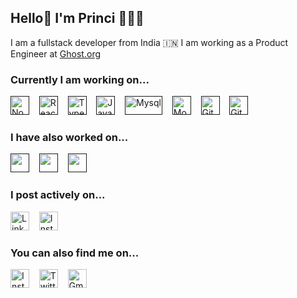 ## Hello👋 I'm Princi 👩🏻‍💻

I am a fullstack developer from India 🇮🇳 I am working as a Product Engineer at [Ghost.org](https://ghost.org/)

### Currently I am working on...

<a href="" target="_blank" title="Node.js" rel="noreferrer"><img src="https://www.vectorlogo.zone/logos/nodejs/nodejs-icon.svg" alt="Node.js" width="30" height="30"/></a>&nbsp;&nbsp;&nbsp;
<a href="" target="_blank" title="ReactJS" rel="noreferrer"><img src="https://www.vectorlogo.zone/logos/reactjs/reactjs-icon.svg" alt="ReactJS" width="30" height="30"/></a>&nbsp;&nbsp;&nbsp;
<a href="" target="_blank" title="TypeScript" rel="noreferrer"><img src="https://www.vectorlogo.zone/logos/typescriptlang/typescriptlang-icon.svg" alt="TypeScript" width="30" height="30"/></a>&nbsp;&nbsp;&nbsp;
<a href="" target="_blank" title="JavaScript" rel="noreferrer"><img src="https://github.com/leungwensen/svg-icon/blob/master/dist/svg/logos/javascript.svg" alt="JavaScript" width="30" height="30"/></a>&nbsp;&nbsp;&nbsp;
<a href="" target="_blank" title="Mysql" rel="noreferrer"><img src="https://www.vectorlogo.zone/logos/mysql/mysql-official.svg" alt="Mysql" width="60" height="30"/></a>&nbsp;&nbsp;&nbsp;
<a href="" target="_blank" title="Mongo" rel="noreferrer"><img src="https://www.vectorlogo.zone/logos/mongodb/mongodb-icon.svg" alt="Mongo" width="30" height="30"/></a>&nbsp;&nbsp;&nbsp;
<a href="" target="_blank" title="Git" rel="noreferrer"><img src="https://www.vectorlogo.zone/logos/git-scm/git-scm-icon.svg" alt="Git" width="30" height="30"/></a>&nbsp;&nbsp;&nbsp;
<a href="" target="_blank" title="GitHub" rel="noreferrer"><img src="https://www.vectorlogo.zone/logos/github/github-tile.svg" alt="GitHub" width="30" height="30"/></a>&nbsp;&nbsp;&nbsp;

### I have also worked on...


<a href="" target="_blank" rel="noreferrer"><img src="" alt="" width="30" height="30"/></a>&nbsp;&nbsp;&nbsp;
<a href="" target="_blank" rel="noreferrer"><img src="" alt="" width="30" height="30"/></a>&nbsp;&nbsp;&nbsp;
<a href="" target="_blank" rel="noreferrer"><img src="" alt="" width="30" height="30"/></a>&nbsp;&nbsp;&nbsp;

### I post actively on...

<a href="https://www.linkedin.com/in/princivershwal/" target="_blank" rel="noreferrer"><img src="https://www.vectorlogo.zone/logos/linkedin/linkedin-tile.svg" alt="LinkedIn" width="30" height="30"/></a>&nbsp;&nbsp;&nbsp;
<a href="https://www.instagram.com/shecodingaddict/" target="_blank" rel="noreferrer"><img src="https://www.vectorlogo.zone/logos/instagram/instagram-icon.svg" alt="Instagram" width="30" height="30"/></a>

### You can also find me on...

<a href="https://www.instagram.com/princi.vershwal/" target="_blank" rel="noreferrer"><img src="https://www.vectorlogo.zone/logos/instagram/instagram-icon.svg" alt="Instagram" width="30" height="30"/></a>&nbsp;&nbsp;&nbsp;
<a href="https://twitter.com/vershwal" target="_blank" rel="noreferrer"><img src="https://www.vectorlogo.zone/logos/twitter/twitter-tile.svg" alt="Twitter" width="30" height="30"/></a>&nbsp;&nbsp;&nbsp;
<a href="mailto:vershwal.princi@gmail.com" target="_blank" rel="noreferrer"><img src="https://www.vectorlogo.zone/logos/gmail/gmail-tile.svg" alt="Gmail" width="30" height="30"/></a>

<!--
**vershwal/vershwal** is a ✨ _special_ ✨ repository because its `README.md` (this file) appears on your GitHub profile.

Here are some ideas to get you started:

- 🔭 I’m currently working on ...
- 🌱 I’m currently learning ...
- 👯 I’m looking to collaborate on ...
- 🤔 I’m looking for help with ...
- 💬 Ask me about ...
- 📫 How to reach me: ...
- 😄 Pronouns: ...
- ⚡ Fun fact: ...
-->


